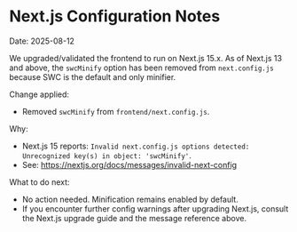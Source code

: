 # Next.js Configuration Notes

Date: 2025-08-12

We upgraded/validated the frontend to run on Next.js 15.x. As of Next.js 13 and above, the `swcMinify` option has been removed from `next.config.js` because SWC is the default and only minifier.

Change applied:
- Removed `swcMinify` from `frontend/next.config.js`.

Why:
- Next.js 15 reports: `Invalid next.config.js options detected: Unrecognized key(s) in object: 'swcMinify'`.
- See: https://nextjs.org/docs/messages/invalid-next-config

What to do next:
- No action needed. Minification remains enabled by default.
- If you encounter further config warnings after upgrading Next.js, consult the Next.js upgrade guide and the message reference above.
